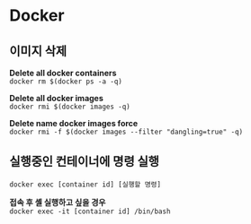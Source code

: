 # Docker

## 이미지 삭제

**Delete all docker containers**  
`docker rm $(docker ps -a -q)`

**Delete all docker images**  
`docker rmi $(docker images -q)`

**Delete <none>name docker images force**  
`docker rmi -f $(docker images --filter "dangling=true" -q)`


## 실행중인 컨테이너에 명령 실행

`docker exec [container id] [실행할 명령]`

**접속 후 셸 실행하고 싶을 경우**  
`docker exec -it [container id] /bin/bash`
